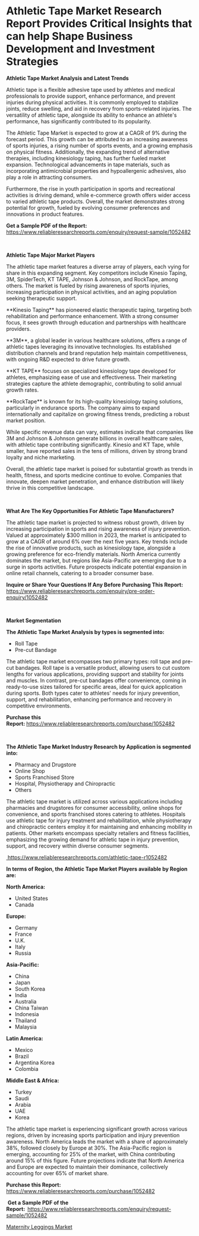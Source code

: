 <p><h1>Athletic Tape Market Research Report Provides Critical Insights that can help Shape Business Development and Investment Strategies</h1></p><p><strong>Athletic Tape Market Analysis and Latest Trends</strong></p>
<p><p>Athletic tape is a flexible adhesive tape used by athletes and medical professionals to provide support, enhance performance, and prevent injuries during physical activities. It is commonly employed to stabilize joints, reduce swelling, and aid in recovery from sports-related injuries. The versatility of athletic tape, alongside its ability to enhance an athlete's performance, has significantly contributed to its popularity.</p><p>The Athletic Tape Market is expected to grow at a CAGR of 9% during the forecast period. This growth can be attributed to an increasing awareness of sports injuries, a rising number of sports events, and a growing emphasis on physical fitness. Additionally, the expanding trend of alternative therapies, including kinesiology taping, has further fueled market expansion. Technological advancements in tape materials, such as incorporating antimicrobial properties and hypoallergenic adhesives, also play a role in attracting consumers. </p><p>Furthermore, the rise in youth participation in sports and recreational activities is driving demand, while e-commerce growth offers wider access to varied athletic tape products. Overall, the market demonstrates strong potential for growth, fueled by evolving consumer preferences and innovations in product features.</p></p>
<p><strong>Get a Sample PDF of the Report:&nbsp;</strong> <a href="https://www.reliableresearchreports.com/enquiry/request-sample/1052482?utm_campaign=2198&utm_medium=2&utm_source=Github&utm_content=ia&utm_term=05022025&utm_id=athletic-tape">https://www.reliableresearchreports.com/enquiry/request-sample/1052482</a></p>
<p>&nbsp;</p>
<p><strong>Athletic Tape Major Market Players</strong></p>
<p><p>The athletic tape market features a diverse array of players, each vying for share in this expanding segment. Key competitors include Kinesio Taping, 3M, SpiderTech, KT TAPE, Johnson & Johnson, and RockTape, among others. The market is fueled by rising awareness of sports injuries, increasing participation in physical activities, and an aging population seeking therapeutic support.</p><p>**Kinesio Taping** has pioneered elastic therapeutic taping, targeting both rehabilitation and performance enhancement. With a strong consumer focus, it sees growth through education and partnerships with healthcare providers.</p><p>**3M**, a global leader in various healthcare solutions, offers a range of athletic tapes leveraging its innovative technologies. Its established distribution channels and brand reputation help maintain competitiveness, with ongoing R&D expected to drive future growth.</p><p>**KT TAPE** focuses on specialized kinesiology tape developed for athletes, emphasizing ease of use and effectiveness. Their marketing strategies capture the athlete demographic, contributing to solid annual growth rates.</p><p>**RockTape** is known for its high-quality kinesiology taping solutions, particularly in endurance sports. The company aims to expand internationally and capitalize on growing fitness trends, predicting a robust market position.</p><p>While specific revenue data can vary, estimates indicate that companies like 3M and Johnson & Johnson generate billions in overall healthcare sales, with athletic tape contributing significantly. Kinesio and KT Tape, while smaller, have reported sales in the tens of millions, driven by strong brand loyalty and niche marketing.</p><p>Overall, the athletic tape market is poised for substantial growth as trends in health, fitness, and sports medicine continue to evolve. Companies that innovate, deepen market penetration, and enhance distribution will likely thrive in this competitive landscape.</p></p>
<p>&nbsp;</p>
<p><strong>What Are The Key Opportunities For Athletic Tape Manufacturers?</strong></p>
<p><p>The athletic tape market is projected to witness robust growth, driven by increasing participation in sports and rising awareness of injury prevention. Valued at approximately $300 million in 2023, the market is anticipated to grow at a CAGR of around 6% over the next five years. Key trends include the rise of innovative products, such as kinesiology tape, alongside a growing preference for eco-friendly materials. North America currently dominates the market, but regions like Asia-Pacific are emerging due to a surge in sports activities. Future prospects indicate potential expansion in online retail channels, catering to a broader consumer base.</p></p>
<p><strong>Inquire or Share Your Questions If Any Before Purchasing This Report:</strong> <a href="https://www.reliableresearchreports.com/enquiry/pre-order-enquiry/1052482?utm_campaign=2198&utm_medium=2&utm_source=Github&utm_content=ia&utm_term=05022025&utm_id=athletic-tape">https://www.reliableresearchreports.com/enquiry/pre-order-enquiry/1052482</a></p>
<p>&nbsp;</p>
<p><strong>Market Segmentation</strong></p>
<p><strong>The Athletic Tape Market Analysis by types is segmented into:</strong></p>
<p><ul><li>Roll Tape</li><li>Pre-cut Bandage</li></ul></p>
<p><p>The athletic tape market encompasses two primary types: roll tape and pre-cut bandages. Roll tape is a versatile product, allowing users to cut custom lengths for various applications, providing support and stability for joints and muscles. In contrast, pre-cut bandages offer convenience, coming in ready-to-use sizes tailored for specific areas, ideal for quick application during sports. Both types cater to athletes' needs for injury prevention, support, and rehabilitation, enhancing performance and recovery in competitive environments.</p></p>
<p><strong>Purchase this Report:&nbsp;</strong><a href="https://www.reliableresearchreports.com/purchase/1052482?utm_campaign=2198&utm_medium=2&utm_source=Github&utm_content=ia&utm_term=05022025&utm_id=athletic-tape">https://www.reliableresearchreports.com/purchase/1052482</a></p>
<p>&nbsp;</p>
<p><strong>The Athletic Tape Market Industry Research by Application is segmented into:</strong></p>
<p><ul><li>Pharmacy and Drugstore</li><li>Online Shop</li><li>Sports Franchised Store</li><li>Hospital, Physiotherapy and Chiropractic</li><li>Others</li></ul></p>
<p><p>The athletic tape market is utilized across various applications including pharmacies and drugstores for consumer accessibility, online shops for convenience, and sports franchised stores catering to athletes. Hospitals use athletic tape for injury treatment and rehabilitation, while physiotherapy and chiropractic centers employ it for maintaining and enhancing mobility in patients. Other markets encompass specialty retailers and fitness facilities, emphasizing the growing demand for athletic tape in injury prevention, support, and recovery within diverse consumer segments.</p></p>
<p><a href="https://www.reliableresearchreports.com/athletic-tape-r1052482?utm_campaign=2198&utm_medium=2&utm_source=Github&utm_content=ia&utm_term=05022025&utm_id=athletic-tape">&nbsp;https://www.reliableresearchreports.com/athletic-tape-r1052482</a></p>
<p><strong>In terms of Region, the Athletic Tape Market Players available by Region are:</strong></p>
<p>
    <p> <strong> North America: </strong>
        <ul>
            <li>United States</li>
            <li>Canada</li>
        </ul>
        </p> 
    <p> <strong> Europe: </strong>
        <ul>
            <li>Germany</li>
            <li>France</li>
            <li>U.K.</li>
            <li>Italy</li>
            <li>Russia</li>
        </ul>
        </p> 
    <p> <strong> Asia-Pacific: </strong>
        <ul>
            <li>China</li>
            <li>Japan</li>
            <li>South Korea</li>
            <li>India</li>
            <li>Australia</li>
            <li>China Taiwan</li>
            <li>Indonesia</li>
            <li>Thailand</li>
            <li>Malaysia</li>
        </ul>
        </p> 
    <p> <strong> Latin America: </strong>
        <ul>
            <li>Mexico</li>
            <li>Brazil</li>
            <li>Argentina Korea</li>
            <li>Colombia</li>
        </ul>
        </p> 
    <p> <strong> Middle East & Africa: </strong>
        <ul>
            <li>Turkey</li>
            <li>Saudi</li>
            <li>Arabia</li>
            <li>UAE</li>
            <li>Korea</li>
        </ul>
    </p>
    </p>
<p><p>The athletic tape market is experiencing significant growth across various regions, driven by increasing sports participation and injury prevention awareness. North America leads the market with a share of approximately 38%, followed closely by Europe at 30%. The Asia-Pacific region is emerging, accounting for 25% of the market, with China contributing around 15% of this figure. Future projections indicate that North America and Europe are expected to maintain their dominance, collectively accounting for over 65% of market share.</p></p>
<p><strong>Purchase this Report: </strong><a href="https://www.reliableresearchreports.com/purchase/1052482?utm_campaign=2198&utm_medium=2&utm_source=Github&utm_content=ia&utm_term=05022025&utm_id=athletic-tape">https://www.reliableresearchreports.com/purchase/1052482</a></p>
<p>&nbsp;<strong>Get a Sample PDF of the Report:&nbsp;&nbsp;</strong><a href="https://www.reliableresearchreports.com/enquiry/request-sample/1052482?utm_campaign=2198&utm_medium=2&utm_source=Github&utm_content=ia&utm_term=05022025&utm_id=athletic-tape">https://www.reliableresearchreports.com/enquiry/request-sample/1052482</a></p>
<p><strong></strong></p>
<p><p><a href="https://github.com/delindacallegari68/Market-Research-Report-List-1/blob/main/maternity-leggings-market.md?utm_campaign=2198&utm_medium=2&utm_source=Github&utm_content=ia&utm_term=05022025&utm_id=athletic-tape">Maternity Leggings Market</a></p></p>